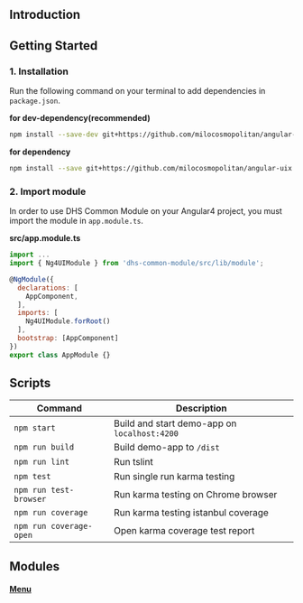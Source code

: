 ## Introduction


## Getting Started

### 1. Installation

Run the following command on your terminal to add dependencies in
 `package.json`.

**for dev-dependency(recommended)**
```bash
npm install --save-dev git+https://github.com/milocosmopolitan/angular-uix.git
```

**for dependency**
```bash
npm install --save git+https://github.com/milocosmopolitan/angular-uix.git
```

### 2. Import module

In order to use DHS Common Module on your Angular4 project, you must import the module in `app.module.ts`.

**src/app.module.ts**

``` javascript
import ...
import { Ng4UIModule } from 'dhs-common-module/src/lib/module';

@NgModule({
  declarations: [
    AppComponent,
  ],
  imports: [
    Ng4UIModule.forRoot()
  ],
  bootstrap: [AppComponent]
})
export class AppModule {}
```


## Scripts

| Command | Description |
| --- | --- |
| `npm start` | Build and start demo-app on `localhost:4200` |
| `npm run build` | Build demo-app to `/dist` |
| `npm run lint` | Run tslint |
| `npm test` | Run single run karma testing |
| `npm run test-browser` | Run karma testing on Chrome browser |
| `npm run coverage` | Run karma testing istanbul coverage |
| `npm run coverage-open` | Open karma coverage test report |

## Modules

#### [Menu](https://github.com/milocosmopolitan/angular-uix/blob/master/src/lib/components/menu/menu.md)
